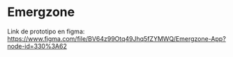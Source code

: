 # Emergzone
Link de prototipo en figma: https://www.figma.com/file/BV64z99Otq49Jhq5fZYMWQ/Emergzone-App?node-id=330%3A62
